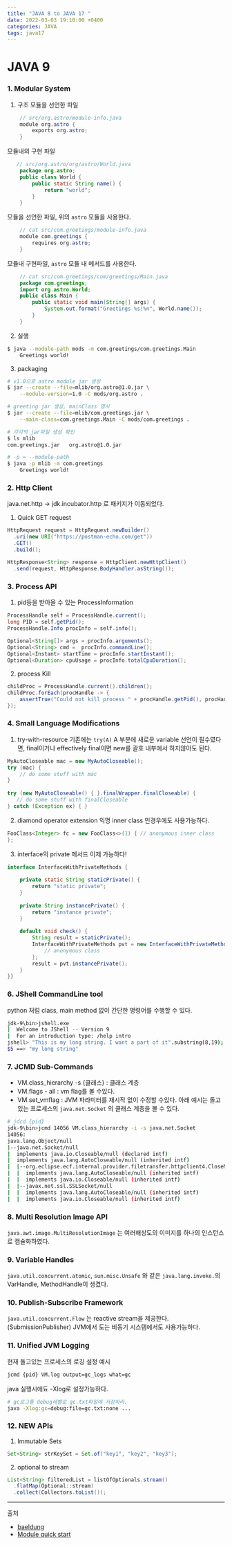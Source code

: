 ```yaml
---
title: "JAVA 8 to JAVA 17 "
date: 2022-03-03 19:10:00 +0400
categories: JAVA
tags: java17
---
```

# JAVA 9
### 1. Modular System
1. 구조
모듈을 선언한 파일
```java
    // src/org.astro/module-info.java
    module org.astro {
        exports org.astro;
    }
```
모듈내의 구현 파일
```java
   // src/org.astro/org/astro/World.java
    package org.astro;
    public class World {
        public static String name() {
            return "world";
        }
    }
```
모듈을 선언한 파일, 위의 `astro` 모듈을 사용한다.
```java
    // cat src/com.greetings/module-info.java
    module com.greetings {
        requires org.astro;
    }
```
모듈내 구현파일, `astro` 모듈 내 메서드를 사용한다.
```java
    // cat src/com.greetings/com/greetings/Main.java
    package com.greetings;
    import org.astro.World;
    public class Main {
        public static void main(String[] args) {
            System.out.format("Greetings %s!%n", World.name());
        }
    }
```
2.  실행
```sh
$ java --module-path mods -m com.greetings/com.greetings.Main
    Greetings world!
```
3. packaging
```sh
# v1.0으로 astro module jar 생성
$ jar --create --file=mlib/org.astro@1.0.jar \
    --module-version=1.0 -C mods/org.astro .

# greeting jar 생성, mainClass 명시
$ jar --create --file=mlib/com.greetings.jar \
    --main-class=com.greetings.Main -C mods/com.greetings .

# 각각의 jar파일 생성 확인
$ ls mlib
com.greetings.jar   org.astro@1.0.jar

# -p = --module-path
$ java -p mlib -m com.greetings
    Greetings world!
```

### 2. Http Client
java.net.http -> jdk.incubator.http 로 패키지가 이동되었다.
1. Quick GET request
```java
HttpRequest request = HttpRequest.newBuilder()
  .uri(new URI("https://postman-echo.com/get"))
  .GET()
  .build();

HttpResponse<String> response = HttpClient.newHttpClient()
  .send(request, HttpResponse.BodyHandler.asString());
```
### 3. Process API
1) pid등을 받아올 수 있는 ProcessInformation
```java
ProcessHandle self = ProcessHandle.current();
long PID = self.getPid();
ProcessHandle.Info procInfo = self.info();
 
Optional<String[]> args = procInfo.arguments();
Optional<String> cmd =  procInfo.commandLine();
Optional<Instant> startTime = procInfo.startInstant();
Optional<Duration> cpuUsage = procInfo.totalCpuDuration();
```
2) process Kill
```java
childProc = ProcessHandle.current().children();
childProc.forEach(procHandle -> {
    assertTrue("Could not kill process " + procHandle.getPid(), procHandle.destroy());
});
```
### 4. Small Language Modifications
1. try-with-resource
기존에는 `try(A)` A 부분에 새로운 variable 선언이 필수였다면,
final이거나 effectively final이면 new를 괄호 내부에서 하지않아도 된다.
```java
MyAutoCloseable mac = new MyAutoCloseable();
try (mac) {
    // do some stuff with mac
}
 
try (new MyAutoCloseable() { }.finalWrapper.finalCloseable) {
   // do some stuff with finalCloseable
} catch (Exception ex) { }

```
2. diamond operator extension
익명 inner class 인경우에도 사용가능하다.
```java
FooClass<Integer> fc = new FooClass<>(1) { // anonymous inner class
};
```
3. interface의 private 메서드
이제 가능하다!
```java
interface InterfaceWithPrivateMethods {
    
    private static String staticPrivate() {
        return "static private";
    }
    
    private String instancePrivate() {
        return "instance private";
    }
    
    default void check() {
        String result = staticPrivate();
        InterfaceWithPrivateMethods pvt = new InterfaceWithPrivateMethods() {
            // anonymous class
        };
        result = pvt.instancePrivate();
    }
}}
```
### 6. JShell CommandLine tool
python 처럼 class, main method 없이 간단한 명령어를 수행할 수 있다.
```sh
jdk-9\bin>jshell.exe
|  Welcome to JShell -- Version 9
|  For an introduction type: /help intro
jshell> "This is my long string. I want a part of it".substring(8,19);
$5 ==> "my long string"
```
### 7. JCMD Sub-Commands
- VM.class_hierarchy -s {클래스} : 클래스 계층
- VM.flags - all : vm flag를 볼 수있다.
- VM.set_vmflag : JVM 파라미터를 재시작 없이 수정할 수있다. 
아래 예시는 돌고있는 프로세스의 `java.net.Socket` 의 클래스 계층을 볼 수 있다.
```sh
# jdcd {pid} 
jdk-9\bin>jcmd 14056 VM.class_hierarchy -i -s java.net.Socket
14056:
java.lang.Object/null
|--java.net.Socket/null
|  implements java.io.Closeable/null (declared intf)
|  implements java.lang.AutoCloseable/null (inherited intf)
|  |--org.eclipse.ecf.internal.provider.filetransfer.httpclient4.CloseMonitoringSocket
|  |  implements java.lang.AutoCloseable/null (inherited intf)
|  |  implements java.io.Closeable/null (inherited intf)
|  |--javax.net.ssl.SSLSocket/null
|  |  implements java.lang.AutoCloseable/null (inherited intf)
|  |  implements java.io.Closeable/null (inherited intf)
```
### 8. Multi Resolution Image API
`java.awt.image.MultiResolutionImage` 는 여러해상도의 이미지를 하나의 인스턴스로 캡슐화하였다.
### 9. Variable Handles
`java.util.concurrent.atomic`, `sun.misc.Unsafe` 와 같은 `java.lang.invoke.`의 VarHandle, MethodHandle이 생겼다.
### 10. Publish-Subscribe Framework
`java.util.concurrent.Flow` 는 reactive stream을 제공한다. (SubmissionPublisher)
JVM에서 도는 비동기 시스템에서도 사용가능하다.
### 11. Unified JVM Logging
현재 돌고있는 프로세스의 로깅 설정 예시
```sh
jcmd {pid} VM.log output=gc_logs what=gc
```
java 실행시에됴 -Xlog로 설정가능하다.
```sh
# gc로그를 debug레벨로 gc.txt파일에 저장하라.
java -Xlog:gc=debug:file=gc.txt:none ...

```
### 12. NEW APIs
1. Immutable Sets
```java
Set<String> strKeySet = Set.of("key1", "key2", "key3");
```
2. optional to stream
```java
List<String> filteredList = listOfOptionals.stream()
  .flatMap(Optional::stream)
  .collect(Collectors.toList());
```

---
출처
- [baeldung](https://www.baeldung.com/new-java-9)
- [Module quick start](https://openjdk.java.net/projects/jigsaw/quick-start)